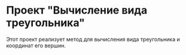 # Проект "Вычисление вида треугольника"

Этот проект реализует метод для вычисления вида треугольника и координат его вершин.
